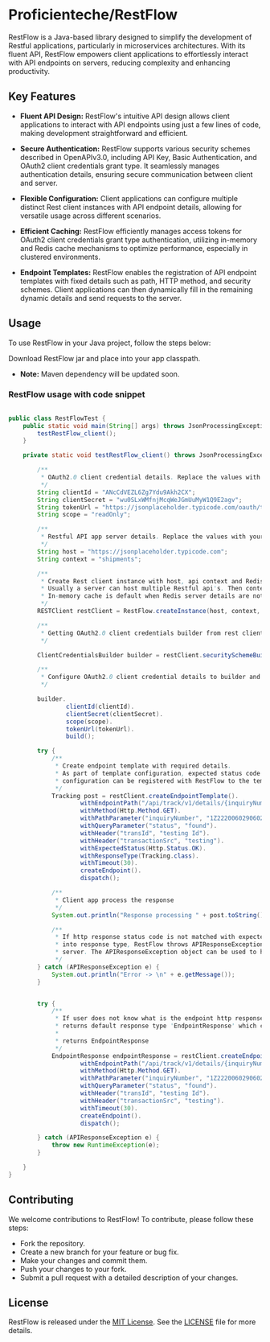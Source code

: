 # Proficienteche/RestFlow

RestFlow is a Java-based library designed to simplify the development of Restful applications, particularly in microservices architectures. With its fluent API, RestFlow empowers client applications to effortlessly interact with API endpoints on servers, reducing complexity and enhancing productivity.

## Key Features

- **Fluent API Design:** RestFlow's intuitive API design allows client applications to interact with API endpoints using just a few lines of code, making development straightforward and efficient.

- **Secure Authentication:** RestFlow supports various security schemes described in OpenAPIv3.0, including API Key, Basic Authentication, and OAuth2 client credentials grant type. It seamlessly manages authentication details, ensuring secure communication between client and server.

- **Flexible Configuration:** Client applications can configure multiple distinct Rest client instances with API endpoint details, allowing for versatile usage across different scenarios.

- **Efficient Caching:** RestFlow efficiently manages access tokens for OAuth2 client credentials grant type authentication, utilizing in-memory and Redis cache mechanisms to optimize performance, especially in clustered environments.

- **Endpoint Templates:** RestFlow enables the registration of API endpoint templates with fixed details such as path, HTTP method, and security schemes. Client applications can then dynamically fill in the remaining dynamic details and send requests to the server.

## Usage

To use RestFlow in your Java project, follow the steps below:

Download RestFlow jar and place into your app classpath.

- **Note:** Maven dependency will be updated soon.

### RestFlow usage with code snippet

```java

public class RestFlowTest {
    public static void main(String[] args) throws JsonProcessingException {
        testRestFlow_client();
    }

    private static void testRestFlow_client() throws JsonProcessingException {

        /**
         * OAuth2.0 client credential details. Replace the values with your specific details.
         */
        String clientId = "ANcCdVEZL6Zg7Ydu9Akh2CX";
        String clientSecret = "wu0SLxWMfnjMcqWeJGmUuMyW1Q9E2agv";
        String tokenUrl = "https://jsonplaceholder.typicode.com/oauth/token";
        String scope = "readOnly";

        /**
         * Restful API app server details. Replace the values with your specific details.
         */
        String host = "https://jsonplaceholder.typicode.com";
        String context = "shipments";

        /**
         * Create Rest client instance with host, api context and Redis cache IP and Port
         * Usually a server can host multiple Restful api's. Then context is required to create unique rest client.
         * In-memory cache is default when Redis server details are not passed.
         */
        RESTClient restClient = RestFlow.createInstance(host, context, "127.0.0.1", 6379);

        /**
         * Getting OAuth2.0 client credentials builder from rest client instance.
         */

        ClientCredentialsBuilder builder = restClient.securitySchemeBuilderOf(SecureSchemeType.OAUTH_2);

        /**
         * Configure OAuth2.0 client credential details to builder and build the security scheme
         */

        builder.
                clientId(clientId).
                clientSecret(clientSecret).
                scope(scope).
                tokenUrl(tokenUrl).
                build();

        try {
            /**
             * Create endpoint template with required details.
             * As part of template configuration, expected status code and response type can be defined. Also, the
             * configuration can be registered with RestFlow to the template later and pass only dynamic details.
             */
            Tracking post = restClient.createEndpointTemplate().
                    withEndpointPath("/api/track/v1/details/{inquiryNumber}/").
                    withMethod(Http.Method.GET).
                    withPathParameter("inquiryNumber", "1Z2220060290602143").
                    withQueryParameter("status", "found").
                    withHeader("transId", "testing Id").
                    withHeader("transactionSrc", "testing").
                    withExpectedStatus(Http.Status.OK).
                    withResponseType(Tracking.class).
                    withTimeout(30).
                    createEndpoint().
                    dispatch();

            /**
             * Client app process the response
             */
            System.out.println("Response processing " + post.toString());

            /**
             * If http response status code is not matched with expected status, unable to serialize the response
             * into response type, RestFlow throws APIResponseException which contains all the details sent by API
             * server. The APIResponseException object can be used to handle the unexpected response from server.
             */
        } catch (APIResponseException e) {
            System.out.println("Error -> \n" + e.getMessage());
        }


        try {
            /**
             * If user does not know what is the endpoint http response status code and response type, then RestFlow
             * returns default response type 'EndpointResponse' which contains status code and response body.
             *
             * returns EndpointResponse
             */
            EndpointResponse endpointResponse = restClient.createEndpointTemplate().
                    withEndpointPath("/api/track/v1/details/{inquiryNumber}/").
                    withMethod(Http.Method.GET).
                    withPathParameter("inquiryNumber", "1Z2220060290602143").
                    withQueryParameter("status", "found").
                    withHeader("transId", "testing Id").
                    withHeader("transactionSrc", "testing").
                    withTimeout(30).
                    createEndpoint().
                    dispatch();

        } catch (APIResponseException e) {
            throw new RuntimeException(e);
        }

    }
}
 ```   
## Contributing
We welcome contributions to RestFlow! To contribute, please follow these steps:

- Fork the repository.
- Create a new branch for your feature or bug fix.
- Make your changes and commit them.
- Push your changes to your fork.
- Submit a pull request with a detailed description of your changes.

## License

RestFlow is released under the [MIT License](LICENSE). See the [LICENSE](LICENSE) file for more details.